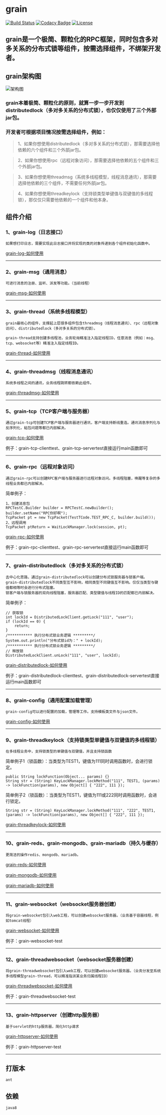 # grain

[![Build Status](https://travis-ci.org/dianbaer/grain.svg?branch=master)](https://travis-ci.org/dianbaer/grain)
[![Codacy Badge](https://api.codacy.com/project/badge/Grade/c6563ece3c3d4fb5b0ec08ce99e537ee)](https://www.codacy.com/app/232365732/grain?utm_source=github.com&amp;utm_medium=referral&amp;utm_content=dianbaer/grain&amp;utm_campaign=Badge_Grade)
[![License](https://img.shields.io/badge/License-MIT-blue.svg)](LICENSE)


## grain是一个极简、颗粒化的RPC框架，同时包含多对多关系的分布式锁等组件，按需选择组件，不绑架开发者。

## grain架构图

![架构图](./grain-framework.bmp "grain-framework.bmp")

### grain本着极简、颗粒化的原则，就算一步一步开发到distributedlock（多对多关系的分布式锁），也仅仅使用了三个外部jar包。

### 开发者可根据项目情况按需选择组件，例如：

>1、如果你想使用distributedlock（多对多关系的分布式锁），那需要选择他依赖的六个组件和三个外部jar包。

>2、如果你想使用rpc（远程对象访问），那需要选择他依赖的五个组件和三个外部jar包。

>3、如果你想使用threadmsg（系统多线程模型，线程消息通讯），那需要选择他依赖的三个组件，不需要任何外部jar包。

>4、如果你想使用threadkeylock（支持锁类型单键值与双键值的多线程锁），那仅仅只需要他依赖的一个组件和他本身。




## 组件介绍


### 1、grain-log（日志接口）


	如果想打印日志，需要实现此日志接口并将实现的类的对象传递到各个组件初始化函数中。

	
[grain-log-如何使用](./grain-log)

---

### 2、grain-msg（通用消息）


	可进行消息的注册、监听、派发等功能。（当前线程）

	
[grain-msg-如何使用](./grain-msg)

---

### 3、grain-thread（系统多线程模型）


	grain最核心的组件，支撑起上层很多组件包含threadmsg（线程消息通讯）、rpc（远程对象访问）、distributedlock（多对多关系的分布式锁）。
	
	grain-thread支持创建多线程池，业务轮询精准注入指定线程ID，任意消息（例如：msg、tcp、websocket等）精准注入指定线程ID。


[grain-thread-如何使用](./grain-thread)

---

### 4、grain-threadmsg（线程消息通讯）


	系统多线程之间的通讯，业务线程跳转都依赖此组件。

	
[grain-threadmsg-如何使用](./grain-threadmsg)

---

### 5、grain-tcp（TCP客户端与服务器）


	通过grain-tcp可创建TCP客户端与服务器进行通讯，客户端支持断线重连。通讯消息序列化与反序列化，粘包问题等都已内部解决。

	
[grain-tcp-如何使用](./grain-tcp)

例子：grain-tcp-clienttest、grain-tcp-servertest直接运行main函数即可

---

### 6、grain-rpc（远程对象访问）


	通过grain-rpc可以创建RPC客户端与服务器进行远程对象访问。多线程阻塞，唤醒等复杂的多线程业务都已内部解决。
	
	
简单例子：
	
	
	1、创建消息包
	RPCTestC.Builder builder = RPCTestC.newBuilder();
	builder.setName("RPC你好啊");
	TcpPacket pt = new TcpPacket(TestTCode.TEST_RPC_C, builder.build());
	2、远程调用
	TcpPacket ptReturn = WaitLockManager.lock(session, pt);
	

[grain-rpc-如何使用](./grain-rpc)

例子：grain-rpc-clienttest、grain-rpc-servertest直接运行main函数即可


---

### 7、grain-distributedlock（多对多关系的分布式锁）


	去中心化思路，通过grain-distributedlock可以创建分布式锁服务器与锁客户端。
	grain-distributedlock不同类型互不影响，相同类型不同键值互不影响。仅仅当类型与键值都相等时会进行分布式阻塞。
	锁客户端与锁服务器的双向线程阻塞，服务器匹配、类型键值与线程ID的匹配都已内部解决。
	
简单例子：

	// 获取锁
	int lockId = DistributedLockClient.getLock("111", "user");
	if (lockId == 0) {
		return;
	}
	/*********** 执行分布式锁业务逻辑 *********/
	System.out.println("分布式锁id为：" + lockId);
	/*********** 执行分布式锁业务逻辑 *********/
	// 释放锁
	DistributedLockClient.unLock("111", "user", lockId);
	
	
[grain-distributedlock-如何使用](./grain-distributedlock)

例子：grain-distributedlock-clienttest、grain-distributedlock-servertest直接运行main函数即可

---
	
### 8、grain-config（通用配置加载管理）

	
	grain-config可以进行配置的加载，管理等工作。支持模板类文件与json文件。


[grain-config-如何使用](./grain-config)

---

### 9、grain-threadkeylock（支持锁类型单键值与双键值的多线程锁）


	在多线程业务中，支持锁类型的单键值与双键值，并且支持锁函数
	
	
简单例子1（锁函数）：当类型为TEST1，键值为111同时调用函数时，会进行锁定。
	
	
	public String lockFunction(Object... params) {}
	String str = (String) KeyLockManager.lockMethod("111", TEST1, (params) -> lockFunction(params), new Object[] { "222", 111 });
	
简单例子2（锁函数）：当类型为TEST1，键值为111或222同时调用函数时，会进行锁定。

	
	String str = (String) KeyLockManager.lockMethod("111", "222", TEST1, (params) -> lockFunction(params), new Object[] { "222", 111 });
	

[grain-threadkeylock-如何使用](./grain-threadkeylock)


---

### 10、grain-reds、grain-mongodb、grain-mariadb（持久与缓存）


	更简洁的操作redis、mongodb、mariadb。
	
	
[grain-reds-如何使用](./grain-redis)

[grain-mongodb-如何使用](./grain-mongodb)

[grain-mariadb-如何使用](./grain-mariadb)


---


### 11、grain-websocket（websocket服务器创建）


	将grain-websocket包引入web工程，可以创建websocket服务器。（业务基于容器线程，例如tomcat线程）
	
	
[grain-websocket-如何使用](./grain-websocket)

例子：grain-websocket-test


---

### 12、grain-threadwebsocket（websocket服务器创建）


	将grain-threadwebsocket包引入web工程，可以创建websocket服务器。（业务分发至系统多线程模型grain-thread，可以精准指派某业务归属线程ID）
	
	
[grain-threadwebsocket-如何使用](./grain-threadwebsocket)


例子：grain-threadwebsocket-test

---


### 13、grain-httpserver（创建http服务器）

	基于servlet的http服务器，简化http请求
	
[grain-httpserver-如何使用](./grain-httpserver)

例子：grain-httpserver-test


---

## 打版本

	ant
	
## 依赖

	java8